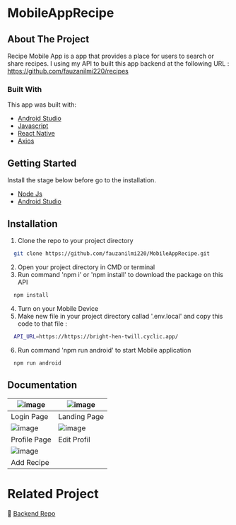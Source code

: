 # MobileAppRecipe

## About The Project
Recipe Mobile App is a app that provides a place for users to search or share recipes. I using my API to built this app backend at the following URL : https://github.com/fauzanilmi220/recipes

### Built With
This app was built with: <br>
- <a href='https://developer.android.com'>Android Studio</a><br>
- <a href='https://www.javascript.com/'>Javascript</a><br>
- <a href='https://reactnative.dev'>React Native</a><br>
- <a href='https://axios-http.com/'>Axios</a><br>

## Getting Started
Install the stage below before go to the installation.
* <a href='https://nodejs.org/en/download'>Node Js</a><br>
* <a href='https://developer.android.com/studio'>Android Studio</a><br>


## Installation

1. Clone the repo to your project directory

```bash
  git clone https://github.com/fauzanilmi220/MobileAppRecipe.git
```
2. Open your project directory in CMD or terminal
3. Run command 'npm i' or 'npm install' to download the package on this API

```bash
  npm install
```
4. Turn on your Mobile Device
5. Make new file in your project directory callad '.env.local' and copy this code to that file :
```bash
  API_URL=https://https://bright-hen-twill.cyclic.app/
```
6. Run command 'npm run android' to start Mobile application
```bash
  npm run android
```
## Documentation
| ![image](https://user-images.githubusercontent.com/126861853/240951867-daaf6a9d-bf24-483c-8c5c-fc5758e2dac9.png) | ![image](https://user-images.githubusercontent.com/126861853/240951894-a53a9537-5a13-44cf-888b-cec3b9a284b3.png) |
|---------------------------------------|--------------------------------------------|
| Login Page                              | Landing Page                               |
| ![image](https://user-images.githubusercontent.com/126861853/240951907-382f2608-f5a1-40af-9630-545bacd7b51d.png) | ![image](https://user-images.githubusercontent.com/126861853/240951913-6c5e0e11-db3a-4d3b-9bbc-6f945b29a65d.png) |
| Profile Page                          | Edit Profil                             |
| ![image](https://user-images.githubusercontent.com/126861853/240951919-699aa3ad-1375-4987-b1b1-d196b82d4f84.png) |
| Add Recipe                          |

# Related Project
:rocket: [Backend Repo](https://github.com/fauzanilmi220/recipes)


